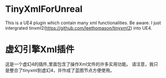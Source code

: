 # TinyXmlForUnreal
This is a UE4 plugin which contain many xml functionalities.
Be aware. I just intergrated tinxml2(https://github.com/leethomason/tinyxml2) into UE4.
# 虚幻引擎Xml插件
这是一个虚幻4的插件,里面包含了操作Xml文件的许多实用功能。
请注意，我只是整合了tinyxml到虚幻4，并作成了蓝图节点方便使用。
